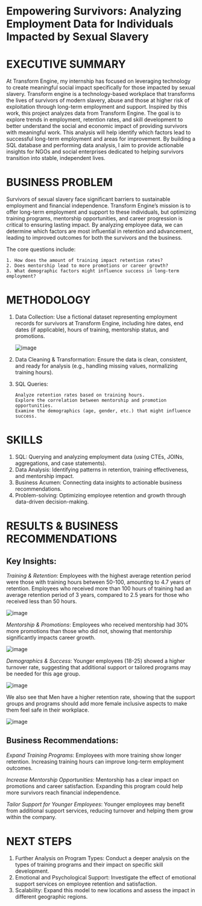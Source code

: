 # Empowering Survivors: Analyzing Employment Data for Individuals Impacted by Sexual Slavery

# EXECUTIVE SUMMARY

At Transform Engine, my internship has focused on leveraging technology to create meaningful social impact specifically for those impacted by sexual slavery. Transform engine is a technology-based workplace that transforms the lives of survivors of modern slavery, abuse and those at higher risk of exploitation through long-term employment and support. Inspired by this work, this project analyzes data from Transform Engine. The goal is to explore trends in employment, retention rates, and skill development to better understand the social and economic impact of providing survivors with meaningful work. This analysis will help identify which factors lead to successful long-term employment and areas for improvement. By building a SQL database and performing data analysis, I aim to provide actionable insights for NGOs and social enterprises dedicated to helping survivors transition into stable, independent lives.


# BUSINESS PROBLEM

Survivors of sexual slavery face significant barriers to sustainable employment and financial independence. Transform Engine’s mission is to offer long-term employment and support to these individuals, but optimizing training programs, mentorship opportunities, and career progression is critical to ensuring lasting impact. By analyzing employee data, we can determine which factors are most influential in retention and advancement, leading to improved outcomes for both the survivors and the business.

The core questions include:

    1. How does the amount of training impact retention rates?
    2. Does mentorship lead to more promotions or career growth?
    3. What demographic factors might influence success in long-term employment?

# METHODOLOGY

1. Data Collection: Use a fictional dataset representing employment records for survivors at Transform Engine, including hire dates, end dates (if applicable), hours of training, mentorship status, and promotions.

   ![image](https://github.com/user-attachments/assets/074f4b27-5fe5-47f1-b110-9bf798d87c5b)

3. Data Cleaning & Transformation: Ensure the data is clean, consistent, and ready for analysis (e.g., handling missing values, normalizing training hours).
4. SQL Queries:

       Analyze retention rates based on training hours.
       Explore the correlation between mentorship and promotion opportunities.
       Examine the demographics (age, gender, etc.) that might influence success.

# SKILLS

1. SQL: Querying and analyzing employment data (using CTEs, JOINs, aggregations, and case statements).
2. Data Analysis: Identifying patterns in retention, training effectiveness, and mentorship impact.
3. Business Acumen: Connecting data insights to actionable business recommendations.
4. Problem-solving: Optimizing employee retention and growth through data-driven decision-making.

# RESULTS & BUSINESS RECOMMENDATIONS

## **Key Insights:**

_Training & Retention_: Employees with the highest average retention period were those with training hours between 50-100, amounting to 4.7 years of retention. 
Employees who received more than 100 hours of training had an average retention period of 3 years, compared to 2.5 years for those who received less than 50 hours. 

![image](https://github.com/user-attachments/assets/8c10ce20-fd83-4b98-b1cd-d9af18b02204)

    
_Mentorship & Promotions_: Employees who received mentorship had 30% more promotions than those who did not, 
    showing that mentorship significantly impacts career growth.

![image](https://github.com/user-attachments/assets/8c5eddc5-18f6-493c-aa09-2c8d6efca2a5)

    
_Demographics & Success_: Younger employees (18-25) showed a higher turnover rate, 
    suggesting that additional support or tailored programs may be needed for this age group.
    
![image](https://github.com/user-attachments/assets/d30766d9-31a0-40e3-8fe3-482e22cac2ef)

We also see that Men have a higher retention rate, showing that the support groups and programs should add more female inclusive aspects to make them feel safe in their workplace.

![image](https://github.com/user-attachments/assets/18ded5a8-6cfe-4810-9c8d-2a0c9e26828b)


## **Business Recommendations:**

_Expand Training Programs_: Employees with more training show longer retention. 
    Increasing training hours can improve long-term employment outcomes.

_Increase Mentorship Opportunities_: Mentorship has a clear impact on promotions and career satisfaction. 
    Expanding this program could help more survivors reach financial independence.
  
_Tailor Support for Younger Employees_: Younger employees may benefit from additional support services, 
    reducing turnover and helping them grow within the company.

# NEXT STEPS

1. Further Analysis on Program Types: Conduct a deeper analysis on the types of training programs and their impact on specific skill development.
2. Emotional and Psychological Support: Investigate the effect of emotional support services on employee retention and satisfaction.
3. Scalability: Expand this model to new locations and assess the impact in different geographic regions.

